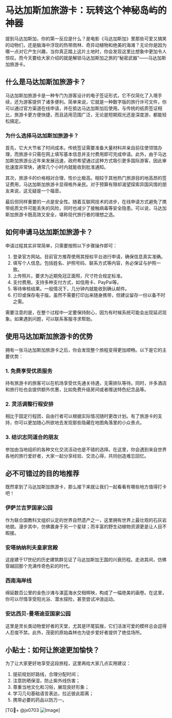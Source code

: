 # 马达加斯加旅游卡：玩转这个神秘岛屿的神器

提到马达加斯加，你的第一反应是什么？是电影《马达加斯加》里那些可爱又搞笑的动物们，还是脑海中浮现的热带雨林、奇异动植物和绝美的海滩？无论你是因为哪一点对它产生兴趣，当你真正踏上这片土地时，你会发现这里比想象中更加令人惊叹。而今天要给大家介绍的就是解锁马达加斯加之旅的“秘密武器”——马达加斯加旅游卡。

## 什么是马达加斯加旅游卡？

马达加斯加旅游卡是一种专门为游客设计的电子签证形式，它不仅简化了入境手续，还为游客提供了诸多便利。简单来说，它就是一种数字版的旅行许可文件，你可以通过官方渠道在线申请，并在抵达马达加斯加后使用。与传统的纸质签证相比，旅游卡更方便快捷，而且适用范围广泛，无论是短期观光还是深度游，都能轻松搞定。

### 为什么选择马达加斯加旅游卡？

首先，它大大节省了时间成本。传统签证需要准备大量材料并亲自前往使领馆办理，而旅游卡只需在网上填写基本信息并支付费用即可完成申请。此外，由于马达加斯加旅游业近年来发展迅速，政府希望通过这种方式吸引更多国际游客，因此审批速度非常快，通常几个小时内就能收到批准通知。

其次，旅游卡的价格相对合理，性价比极高。相较于其他热门旅游目的地高昂的签证费用，马达加斯加旅游卡显得格外亲民。对于预算有限却渴望探索异国风情的朋友来说，这无疑是一个福音。

最后但同样重要的一点是安全性。随着互联网技术的进步，在线申请方式避免了携带纸质文件可能丢失的风险，同时也减少了接触病毒等安全隐患。可以说，马达加斯加旅游卡既高效又安全，堪称现代旅行者的理想之选。

## 如何申请马达加斯加旅游卡？

申请过程其实非常简单，只需要按照以下步骤操作即可：

1. 登录官方网站。目前官方推荐使用其授权平台进行申请，确保信息真实准确。
2. 填写个人信息。包括姓名、护照号码、联系方式等内容，务必保证与护照一致。
3. 上传照片。要求为近期免冠正面照，尺寸符合规定标准。
4. 支付费用。支持多种支付方式，如信用卡、PayPal等。
5. 等待审核结果。一般情况下，几分钟内就能收到确认邮件。
6. 打印或保存电子版。虽然不需要打印出来随身携带，但建议留存一份以备不时之需。

需要注意的是，在整个过程中一定要保持耐心，因为有时候系统可能会出现延迟现象。如果遇到问题，可以联系客服寻求帮助。

## 使用马达加斯加旅游卡的优势

拥有一张马达加斯加旅游卡之后，你会发现整个旅程变得更加顺畅。以下是它的主要优势：

### 1. 免费享受优质服务

持有旅游卡的旅客可以在机场享受优先通关待遇，无需排队等待。同时，许多酒店和旅行社也会提供额外优惠，比如免费升级房间或者赠送特色纪念品等。

### 2. 灵活调整行程安排

相比于固定行程团，自由行者可以根据实际情况随时更改计划。有了旅游卡的支持，你可以更加随心所欲地去发现那些隐藏在地图角落里的小众景点。

### 3. 结识志同道合的朋友

参加由当地组织的各种文化交流活动也是不错的选择。在这里，你会遇到来自世界各地的旅行爱好者，大家一起分享经验、交流心得，共同创造难忘回忆。

## 必不可错过的目的地推荐

既然拿到了马达加斯加旅游卡，那么接下来就让我们一起看看有哪些地方值得打卡吧！

### 伊萨兰吉罗国家公园

作为联合国教科文组织认定的世界自然遗产之一，这里拥有世界上最壮观的石灰岩地貌。漫步其中，仿佛置身于另一个星球；而丰富的野生动植物资源更是让人目不暇接。

### 安塔纳纳利夫皇家宫殿

这座建于17世纪的历史建筑群见证了马达加斯加王国的兴衰历程。走进其间，仿佛穿越回那个充满传奇色彩的时代。

### 西南海岸线

绵延数百公里的金色沙滩与湛蓝海水交相辉映，构成了一幅绝美的画卷。在这里，你可以尽情享受阳光浴、潜水探险，甚至尝试冲浪运动。

### 安达西贝-曼塔迪亚国家公园

这里是灵长类动物爱好者的天堂，尤其是环尾狐猴，它们活泼可爱的模样总会逗得人忍俊不禁。此外，茂密的原始森林也为徒步爱好者提供了绝佳场所。

## 小贴士：如何让旅途更加愉快？

为了让大家更好地享受这段旅程，这里再给大家几点实用建议：

1. 提前规划好路线，合理分配时间；
2. 注意防晒保湿，防止紫外线伤害；
3. 尊重当地文化和习俗，展现良好形象；
4. 学习几句基础语言表达，拉近彼此距离；
5. 携带必要的药品以防万一。

[TG💪+ @jx0703 ![Image](https://github.com/user-attachments/assets/dbca1d08-cadb-493c-b0ec-ad6f7a83f270)]
